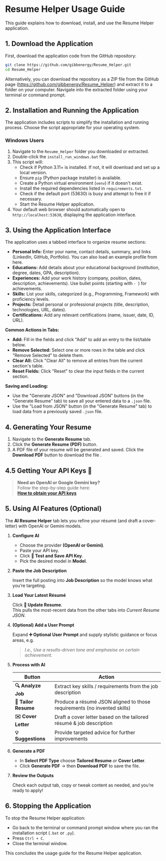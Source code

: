 # Resume Helper Usage Guide

This guide explains how to download, install, and use the Resume Helper application.

## 1. Download the Application

First, download the application code from the GitHub repository:

```bash
git clone https://github.com/gibbenergy/Resume_Helper.git
cd Resume_Helper
```

Alternatively, you can download the repository as a ZIP file from the GitHub page (https://github.com/gibbenergy/Resume_Helper) and extract it to a folder on your computer. Navigate into the extracted folder using your terminal or command prompt.

## 2. Installation and Running the Application

The application includes scripts to simplify the installation and running process. Choose the script appropriate for your operating system.

### Windows Users

1.  Navigate to the `Resume_Helper` folder you downloaded or extracted.
2.  Double-click the `install_run_windows.bat` file.
3.  This script will:
    *   Check if Python 3.11+ is installed. If not, it will download and set up a local version.
    *   Ensure `pip` (Python package installer) is available.
    *   Create a Python virtual environment (`venv`) if it doesn't exist.
    *   Install the required dependencies listed in `requirements.txt`.
    *   Check if the default port (53630) is busy and attempt to free it if necessary.
    *   Start the Resume Helper application.
4.  Your default web browser should automatically open to `http://localhost:53630`, displaying the application interface.

## 3. Using the Application Interface

The application uses a tabbed interface to organize resume sections:

*   **Personal Info:** Enter your name, contact details, summary, and links (LinkedIn, GitHub, Portfolio). You can also load an example profile from here.
*   **Educations:** Add details about your educational background (institution, degree, dates, GPA, description).
*   **Experiences:** Add your work history (company, position, dates, description, achievements). Use bullet points (starting with `- `) for achievements.
*   **Skills:** List your skills, categorized (e.g., Programming, Framework) with proficiency levels.
*   **Projects:** Detail personal or professional projects (title, description, technologies, URL, dates).
*   **Certifications:** Add any relevant certifications (name, issuer, date, ID, URL).

**Common Actions in Tabs:**

*   **Add:** Fill in the fields and click "Add" to add an entry to the list/table below.
*   **Remove Selected:** Select one or more rows in the table and click "Remove Selected" to delete them.
*   **Clear All:** Click "Clear All" to remove all entries from the current section's table.
*   **Reset Fields:** Click "Reset" to clear the input fields in the current section.

**Saving and Loading:**

*   Use the "Generate JSON" and "Download JSON" buttons (in the "Generate Resume" tab) to save all your entered data to a `.json` file.
*   Use the "Load from JSON" button (in the "Generate Resume" tab) to load data from a previously saved `.json` file.

## 4. Generating Your Resume

1.  Navigate to the **Generate Resume** tab.
2.  Click the **Generate Resume (PDF)** button.
3.  A PDF file of your resume will be generated and saved. Click the **Download PDF** button to download the file .

## 4.5 Getting Your API Keys 🔑

> **Need an OpenAI or Google Gemini key?**  
> Follow the step-by-step guide here:  
> **[How to obtain your API keys](docs/API_KEYS.md)**

## 5. Using AI Features (Optional)

The **AI Resume Helper** tab lets you refine your résumé (and draft a cover-letter) with OpenAI or Gemini models.

1. **Configure AI**

   - Choose the provider **(OpenAI or Gemini)**.  
   - Paste your API key.  
   - Click **🧪 Test and Save API Key**.  
   - Pick the desired model in **Model**.

2. **Paste the Job Description**

   Insert the full posting into **Job Description** so the model knows what you’re targeting.

3. **Load Your Latest Résumé**

   Click **🔄 Update Resume**.  
   This pulls the most-recent data from the other tabs into *Current Resume JSON*.

4. **(Optional) Add a User Prompt**

   Expand **➕ Optional User Prompt** and supply stylistic guidance or focus areas, e.g.

   > *I.e., Use a results-driven tone and emphasise on certain achievement.*

5. **Process with AI**

   | Button | Action |
   | ------ | ------ |
   | **🔍 Analyze Job** | Extract key skills / requirements from the job description |
   | **🎯 Tailor Resume** | Produce a résumé JSON aligned to those requirements (no invented skills) |
   | **✉️ Cover Letter** | Draft a cover letter based on the tailored résumé & job description |
   | **💡 Suggestions** | Provide targeted advice for further improvements |

6. **Generate a PDF**

   - In **Select PDF Type** choose **Tailored Resume** *or* **Cover Letter**.  
   - Click **Generate PDF** → then **Download PDF** to save the file.

7. **Review the Outputs**

   Check each output tab, copy or tweak content as needed, and you’re ready to apply!


## 6. Stopping the Application

To stop the Resume Helper application:

*   Go back to the terminal or command prompt window where you ran the installation script (`.bat` or `.py`).
*   Press `Ctrl + C`.
*   Close the terminal window.

This concludes the usage guide for the Resume Helper application.
